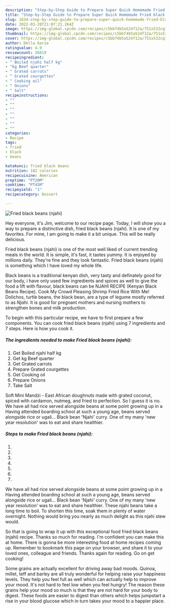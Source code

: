 ```yaml
---
description: "Step-by-Step Guide to Prepare Super Quick Homemade Fried black beans (njahi)"
title: "Step-by-Step Guide to Prepare Super Quick Homemade Fried black beans (njahi)"
slug: 2634-step-by-step-guide-to-prepare-super-quick-homemade-fried-black-beans-njahi
date: 2022-03-28T21:07:21.264Z
image: https://img-global.cpcdn.com/recipes/c5bbf4b5a524f12a/751x532cq70/fried-black-beans-njahi-recipe-main-photo.jpg
thumbnail: https://img-global.cpcdn.com/recipes/c5bbf4b5a524f12a/751x532cq70/fried-black-beans-njahi-recipe-main-photo.jpg
cover: https://img-global.cpcdn.com/recipes/c5bbf4b5a524f12a/751x532cq70/fried-black-beans-njahi-recipe-main-photo.jpg
author: Della Garza
ratingvalue: 4.9
reviewcount: 26619
recipeingredient:
- " Boiled njahi half kg"
- "kg Beef quarter"
- " Grated carrots"
- " Grated courgettes"
- " Cooking oil"
- " Onions"
- " Salt"
recipeinstructions:
- ""
- ""
- ""
- ""
- ""
- ""
- ""
categories:
- Recipe
tags:
- fried
- black
- beans

katakunci: fried black beans 
nutrition: 182 calories
recipecuisine: American
preptime: "PT20M"
cooktime: "PT45M"
recipeyield: "1"
recipecategory: Dessert

---
```



![Fried black beans (njahi)](https://img-global.cpcdn.com/recipes/c5bbf4b5a524f12a/751x532cq70/fried-black-beans-njahi-recipe-main-photo.jpg)

Hey everyone, it's Jim, welcome to our recipe page. Today, I will show you a way to prepare a distinctive dish, fried black beans (njahi). It is one of my favorites. For mine, I am going to make it a bit unique. This will be really delicious.

Fried black beans (njahi) is one of the most well liked of current trending meals in the world. It is simple, it's fast, it tastes yummy. It is enjoyed by millions daily. They're fine and they look fantastic. Fried black beans (njahi) is something which I have loved my whole life.

Black beans is a traditional kenyan dish, very tasty and definately good for our body, i have only used few ingredients and spices as well to give the food a lift with flavour, black beans can be NJAHI RECIPE (Kenyan Black Beans Recipe). Cook My Crowd Pleasing Shrimp Fried Rice With Me! Dolichos, turtle beans, the black bean, are a type of legume mostly referred to as *Njahi*. It is good for pregnant mothers and nursing mothers to strengthen bones and milk production.


To begin with this particular recipe, we have to first prepare a few components. You can cook fried black beans (njahi) using 7 ingredients and 7 steps. Here is how you cook it.

<!--inarticleads1-->

##### The ingredients needed to make Fried black beans (njahi):

1. Get  Boiled njahi half kg
1. Get kg Beef quarter
1. Get  Grated carrots
1. Prepare  Grated courgettes
1. Get  Cooking oil
1. Prepare  Onions
1. Take  Salt


Soft Mini Mandzi - East African doughnuts made with grated coconut, spiced with cardamon, nutmeg, and fried to perfection. So I guess it is no. We have all had rice served alongside beans at some point growing up in a Having attended boarding school at such a young age, beans served alongside rice or ugali… Black bean &#39;Njahi&#39; curry. One of my many &#39;new year resolution&#39; was to eat and share healthier. 

<!--inarticleads2-->

##### Steps to make Fried black beans (njahi):

1. 
1. 
1. 
1. 
1. 
1. 
1. 


We have all had rice served alongside beans at some point growing up in a Having attended boarding school at such a young age, beans served alongside rice or ugali… Black bean &#39;Njahi&#39; curry. One of my many &#39;new year resolution&#39; was to eat and share healthier. These njahi beans take a long time to boil. To shorten this time, soak them in plenty of water overnight. Nothing would bring you nearly as much delight as this njahi stew would. 

So that is going to wrap it up with this exceptional food fried black beans (njahi) recipe. Thanks so much for reading. I'm confident you can make this at home. There is gonna be more interesting food at home recipes coming up. Remember to bookmark this page on your browser, and share it to your loved ones, colleague and friends. Thanks again for reading. Go on get cooking!

Some grains are actually excellent for driving away bad moods. Quinoa, millet, teff and barley are all truly wonderful for helping raise your happiness levels. They help you feel full as well which can actually help to improve your mood. It's not hard to feel low when you feel hungry! The reason these grains help your mood so much is that they are not hard for your body to digest. These foods are easier to digest than others which helps jumpstart a rise in your blood glucose which in turn takes your mood to a happier place.
